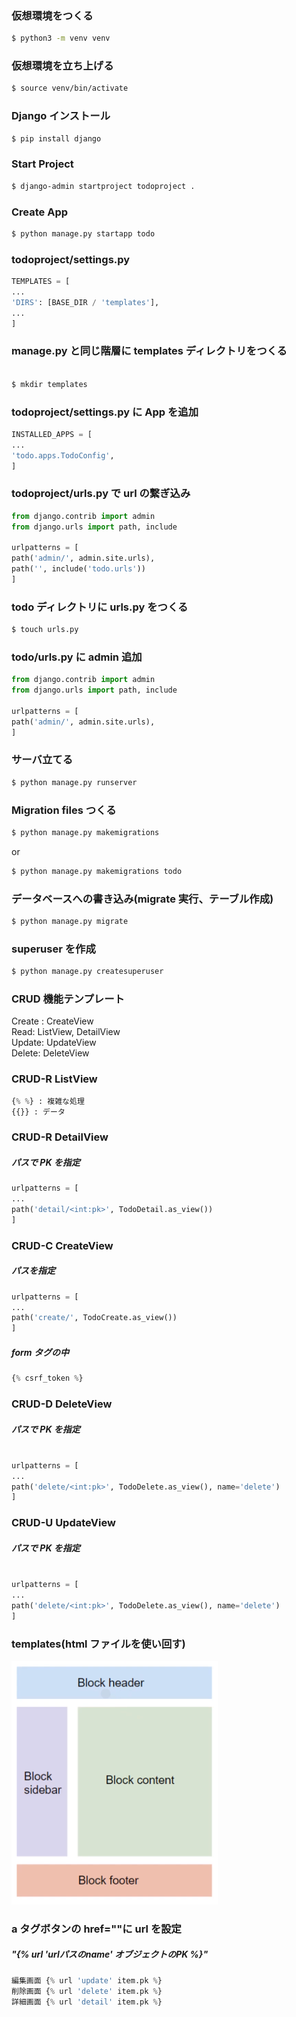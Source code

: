 ### 仮想環境をつくる

```bash
$ python3 -m venv venv
```

### 仮想環境を立ち上げる

```bash
$ source venv/bin/activate
```

### Django インストール

```bash
$ pip install django
```

### Start Project

```bash
$ django-admin startproject todoproject .
```

### Create App

```bash
$ python manage.py startapp todo
```

### todoproject/settings.py

```python
TEMPLATES = [
...
'DIRS': [BASE_DIR / 'templates'],
...
]
```

### manage.py と同じ階層に templates ディレクトリをつくる

```bash

$ mkdir templates
```

### todoproject/settings.py に App を追加

```python
INSTALLED_APPS = [
...
'todo.apps.TodoConfig',
]
```

### todoproject/urls.py で url の繋ぎ込み

```python
from django.contrib import admin
from django.urls import path, include

urlpatterns = [
path('admin/', admin.site.urls),
path('', include('todo.urls'))
]
```

### todo ディレクトリに urls.py をつくる

```bash
$ touch urls.py
```

### todo/urls.py に admin 追加

```python
from django.contrib import admin
from django.urls import path, include

urlpatterns = [
path('admin/', admin.site.urls),
]
```

### サーバ立てる

```bash
$ python manage.py runserver
```

### Migration files つくる

```bash
$ python manage.py makemigrations
```

or

```bash
$ python manage.py makemigrations todo
```

### データベースへの書き込み(migrate 実行、テーブル作成)

```bash
$ python manage.py migrate
```

### superuser を作成

```bash
$ python manage.py createsuperuser
```

### CRUD 機能テンプレート

Create : CreateView<br>
Read: ListView, DetailView<br>
Update: UpdateView<br>
Delete: DeleteView<br>

### CRUD-R ListView

```python
{% %} : 複雑な処理
{{}} : データ
```

### CRUD-R DetailView

##### パスで PK を指定<br>

```python
urlpatterns = [
...
path('detail/<int:pk>', TodoDetail.as_view())
]
```

### CRUD-C CreateView

##### パスを指定<br>

```python
urlpatterns = [
...
path('create/', TodoCreate.as_view())
]
```

##### form タグの中

```python
{% csrf_token %}
```

### CRUD-D DeleteView

##### パスで PK を指定<br>

```python

urlpatterns = [
...
path('delete/<int:pk>', TodoDelete.as_view(), name='delete')
]
```

### CRUD-U UpdateView

##### パスで PK を指定<br>

```python

urlpatterns = [
...
path('delete/<int:pk>', TodoDelete.as_view(), name='delete')
]
```

### templates(html ファイルを使い回す)

<img src="templates/img/キャプチャ.PNG" alt="template_image">

### a タグボタンの href=""に url を設定

##### "{% url 'urlパスのname' オブジェクトのPK %}"

```python
編集画面 {% url 'update' item.pk %}
削除画面 {% url 'delete' item.pk %}
詳細画面 {% url 'detail' item.pk %}
```
